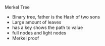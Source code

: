 Merkel Tree

- Binary tree, father is the Hash of two sons
- Large amount of leaves
- has a key shows the path to value
- full nodes and light nodes
- Merkel proof